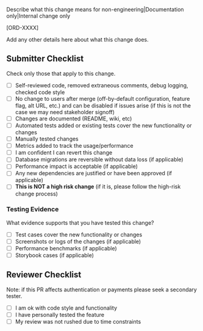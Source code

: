 Describe what this change means for non-engineering|Documentation only|Internal change only

[ORD-XXXX]

Add any other details here about what this change does.

## Submitter Checklist

Check only those that apply to this change.

- [ ] Self-reviewed code, removed extraneous comments, debug logging, checked code style
- [ ] No change to users after merge (off-by-default configuration, feature flag, alt URL, etc.) and can be disabled if issues arise (if this is not the case we may need stakeholder signoff)
- [ ] Changes are documented (README, wiki, etc)
- [ ] Automated tests added or existing tests cover the new functionality or changes
- [ ] Manually tested changes
- [ ] Metrics added to track the usage/performance
- [ ] I am confident I can revert this change
- [ ] Database migrations are reversible without data loss (if applicable)
- [ ] Performance impact is acceptable (if applicable)
- [ ] Any new dependencies are justified or have been approved (if applicable)
- [ ] **This is NOT a high risk change** (if it is, please follow the high-risk change process)

### Testing Evidence

What evidence supports that you have tested this change?

- [ ] Test cases cover the new functionality or changes
- [ ] Screenshots or logs of the changes (if applicable)
- [ ] Performance benchmarks (if applicable)
- [ ] Storybook cases (if applicable)

## Reviewer Checklist

Note: if this PR affects authentication or payments please seek a secondary tester.

- [ ] I am ok with code style and functionality
- [ ] I have personally tested the feature
- [ ] My review was not rushed due to time constraints
